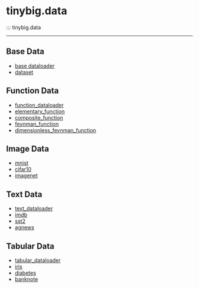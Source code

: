 # tinybig.data

::: tinybig.data

---------------------------------------

## Base Data
* [base dataloader](dataloader.md)
* [dataset](dataset.md)

## Function Data
* [function_dataloader](function_dataloader.md)
* [elementary_function](elementary_function.md)
* [composite_function](composite_function.md)
* [feynman_function](feynman_function.md)
* [dimensionless_feynman_function](dimensionless_feynman_function.md)

## Image Data
* [mnist](mnist.md)
* [cifar10](cifar10.md)
* [imagenet](imagenet.md)

## Text Data
* [text_dataloader](text_dataloader.md)
* [imdb](imdb.md)
* [sst2](sst2.md)
* [agnews](agnews.md)

## Tabular Data
* [tabular_dataloader](tabular_dataloader.md)
* [iris](iris.md)
* [diabetes](diabetes.md)
* [banknote](banknote.md)

<!-- ## Graph Data -->



